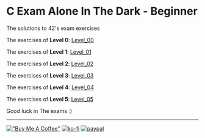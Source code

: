 # C Exam Alone In The Dark - Beginner

The solutions to 42's exam exercises

The exercises of **Level 0**: [Level_00](https://github.com/barimehdi77/42-piscine-exam/tree/master/Level_00)

The exercises of **Level 1**: [Level_01](https://github.com/barimehdi77/42-piscine-exam/tree/master/Level_01)

The exercises of **Level 2**: [Level_02](https://github.com/barimehdi77/42-piscine-exam/tree/master/Level_02)

The exercises of **Level 3**: [Level_03](https://github.com/barimehdi77/42-piscine-exam/tree/master/Level_03)

The exercises of **Level 4**: [Level_04](https://github.com/barimehdi77/42-piscine-exam/tree/master/Level_04)

The exercises of **Level 5**: [Level_05](https://github.com/barimehdi77/42-piscine-exam/tree/master/Level_05)

Good luck in The exams :)

---

[!["Buy Me A Coffee"](https://www.buymeacoffee.com/assets/img/custom_images/orange_img.png)](https://www.buymeacoffee.com/barimehdi77)
[![ko-fi](https://ko-fi.com/img/githubbutton_sm.svg)](https://ko-fi.com/K3K45UOA7)
[![paypal](https://www.paypalobjects.com/en_US/i/btn/btn_donateCC_LG.gif)](https://paypal.me/barimehdi77)
